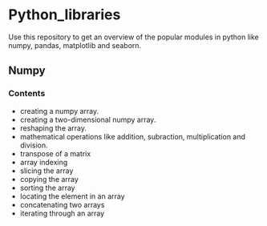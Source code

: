# Python_libraries
Use this repository to get an overview of the popular modules in python like numpy, pandas, matplotlib and seaborn.

## Numpy
### Contents
* creating a numpy array.
* creating a two-dimensional numpy array.
* reshaping the array.
* mathematical operations like addition, subraction, multiplication and division.
* transpose of a matrix
* array indexing
* slicing the array
* copying the array
* sorting the array
* locating the element in an array
* concatenating two arrays
* iterating through an array
